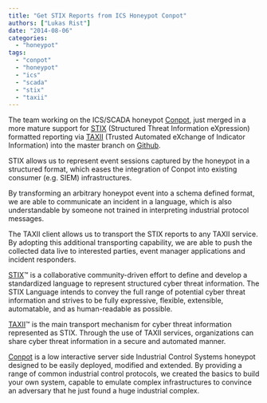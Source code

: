 ```yaml
---
title: "Get STIX Reports from ICS Honeypot Conpot"
authors: ["Lukas Rist"]
date: "2014-08-06"
categories: 
  - "honeypot"
tags: 
  - "conpot"
  - "honeypot"
  - "ics"
  - "scada"
  - "stix"
  - "taxii"
---
```


The team working on the ICS/SCADA honeypot [Conpot](http://conpot.org), just merged in a more mature support for [STIX](https://stix.mitre.org/) (Structured Threat Information eXpression) formatted reporting via [TAXII](https://taxii.mitre.org/) (Trusted Automated eXchange of Indicator Information) into the master branch on [Github](https://github.com/glastopf/conpot).  
  
STIX allows us to represent event sessions captured by the honeypot in a structured format, which eases the integration of Conpot into existing consumer (e.g. SIEM) infrastructures.  
  
By transforming an arbitrary honeypot event into a schema defined format, we are able to communicate an incident in a language, which is also understandable by someone not trained in interpreting industrial protocol messages.  
  
The TAXII client allows us to transport the STIX reports to any TAXII service. By adopting this additional transporting capability, we are able to push the collected data live to interested parties, event manager applications and incident responders.  
  
[STIX](https://stix.mitre.org/)™ is a collaborative community-driven effort to define and develop a standardized language to represent structured cyber threat information. The STIX Language intends to convey the full range of potential cyber threat information and strives to be fully expressive, flexible, extensible, automatable, and as human-readable as possible.  
  
[TAXII](https://taxii.mitre.org/)™ is the main transport mechanism for cyber threat information represented as STIX. Through the use of TAXII services, organizations can share cyber threat information in a secure and automated manner.  
  
[Conpot](http://conpot.org) is a low interactive server side Industrial Control Systems honeypot designed to be easily deployed, modified and extended. By providing a range of common industrial control protocols, we created the basics to build your own system, capable to emulate complex infrastructures to convince an adversary that he just found a huge industrial complex.
